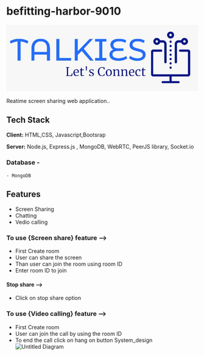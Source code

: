 # befitting-harbor-9010
![logo](./Images/Talkies_logo.jpeg)

Reatime screen sharing web application..

## Tech Stack

**Client:** HTML,CSS, Javascript,Bootsrap

**Server:** Node.js, Express.js , MongoDB, WebRTC, PeerJS library, Socket.io
### Database - 
    - MongoDB

## Features 
 -  Screen Sharing 
 -  Chatting 
 -  Vedio calling
 ### To use {Screen share} feature -->
-  First Create room 
-  User can share the screen
-  Than user can join the room using room ID
-  Enter room ID to join 

#### Stop share -->
- Click on stop share option 

### To use {Video calling} feature -->
-  First Create room 
-  User can join the call by using the room ID
-  To end the call click on hang on button
System_design
![Untitled Diagram](https://user-images.githubusercontent.com/87657007/225451422-8d5c05ca-5046-4c10-b890-1f02bbcd3d73.jpg)
